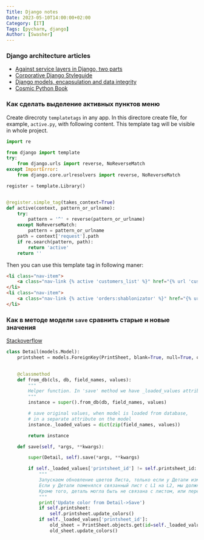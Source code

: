 ```yaml
---
Title: Django notes
Date: 2023-05-10T14:00:00+02:00
Category: [IT]
Tags: [pycharm, django]
Author: [Swasher]
---
```


### Django architecture articles

- [Against service layers in Django, two parts](https://www.b-list.org/weblog/2020/mar/16/no-service/)
- [Corporative Django Styleguide](https://github.com/HackSoftware/Django-Styleguide?utm_campaign=Django%2BNewsletter&utm_medium=email&utm_source=Django_Newsletter_14)
- [Django models, encapsulation and data integrity](https://www.dabapps.com/insights/django-models-and-encapsulation/)
- [Cosmic Python Book](https://www.cosmicpython.com/)

### Как сделать выделение активных пунктов меню

Create direcroty `templatetags` in any app. In this directore
create file, for example, `active.py`, with following content.
This template tag will be visible in whole project.

```python
import re

from django import template
try:
    from django.urls import reverse, NoReverseMatch
except ImportError:
    from django.core.urlresolvers import reverse, NoReverseMatch

register = template.Library()


@register.simple_tag(takes_context=True)
def active(context, pattern_or_urlname):
    try:
        pattern = '^' + reverse(pattern_or_urlname)
    except NoReverseMatch:
        pattern = pattern_or_urlname
    path = context['request'].path
    if re.search(pattern, path):
        return 'active'
    return ''
```

Then you can use this template tag in following maner:

```html
<li class="nav-item">
    <a class="nav-link {% active 'customers_list' %}" href="{% url 'customers_list' %}"><i class="bi-filetype-pdf me-1"></i>Warehouse</a>
</li>
<li class="nav-item">
    <a class="nav-link {% active 'orders:shablonizator' %}" href="{% url 'orders:shablonizator' %}"><i class="bi-app-indicator me-1"></i>{% trans "Шаблоны" %}</a>
</li>
```
### Как в методе модели `save` сравнить старые и новые значения
[Stackoverflow](https://stackoverflow.com/a/64116052/1334825)

```python
class Detail(models.Model):
    printsheet = models.ForeignKey(PrintSheet, blank=True, null=True, on_delete=models.SET_NULL, related_name='details')

    
    @classmethod
    def from_db(cls, db, field_names, values):
        """
        Helper function. In 'save' method we have _loaded_values attribute, which contain 'old' instance values.
        """
        instance = super().from_db(db, field_names, values)

        # save original values, when model is loaded from database,
        # in a separate attribute on the model
        instance._loaded_values = dict(zip(field_names, values))

        return instance

    def save(self, *args, **kwargs):

        super(Detail, self).save(*args, **kwargs)

        if self._loaded_values['printsheet_id'] != self.printsheet_id:
            """
            Запускаем обновление цветов Листа, только если у Детали изменился связанный Лист.
            Если у Детали поменялся связанный лист с L1 на L2, мы должны обновить оба листа.
            Кроме того, деталь могла быть не связана с листом, или перестать быть связанной с листом, поэтому проверяем на None.
            """
            print('Update color from Detail->Save')
            if self.printsheet:
                self.printsheet.update_colors()
            if self._loaded_values['printsheet_id']:
                old_sheet = PrintSheet.objects.get(id=self._loaded_values['printsheet_id'])
                old_sheet.update_colors()
```

